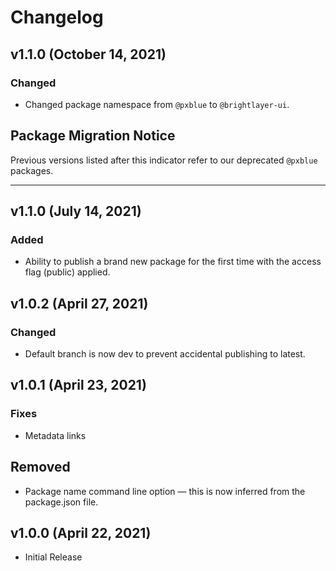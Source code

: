 # Changelog

## v1.1.0 (October 14, 2021)

### Changed

- Changed package namespace from `@pxblue` to `@brightlayer-ui`.

## Package Migration Notice

Previous versions listed after this indicator refer to our deprecated `@pxblue` packages.

---

## v1.1.0 (July 14, 2021)

### Added

- Ability to publish a brand new package for the first time with the access flag (public) applied.

## v1.0.2 (April 27, 2021)

### Changed

- Default branch is now dev to prevent accidental publishing to latest.

## v1.0.1 (April 23, 2021)

### Fixes

- Metadata links

## Removed

- Package name command line option — this is now inferred from the package.json file.

## v1.0.0 (April 22, 2021)

- Initial Release
